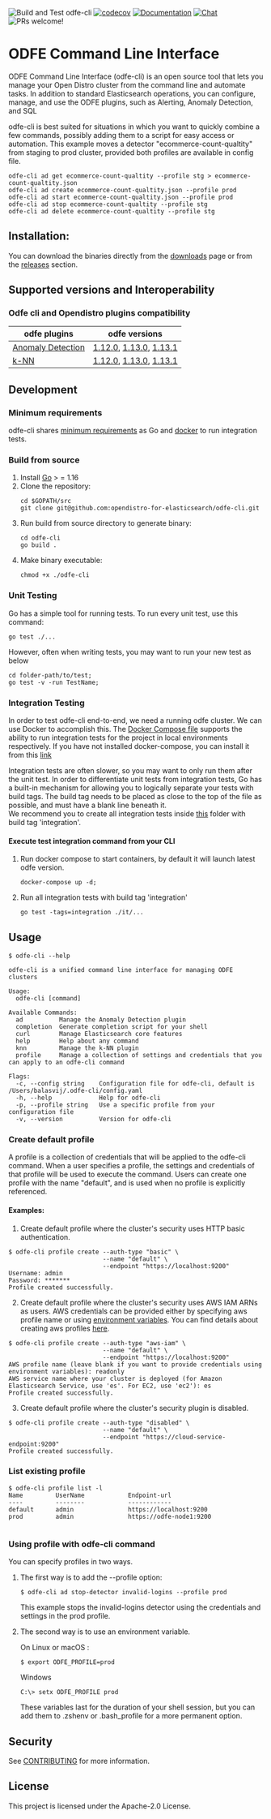 ![Build and Test odfe-cli](https://github.com/opendistro-for-elasticsearch/odfe-cli/workflows/Build%20and%20Test%20odfe-cli/badge.svg?branch=main)
[![codecov](https://codecov.io/gh/opendistro-for-elasticsearch/odfe-cli/branch/main/graph/badge.svg?flag=odfe-cli)](https://codecov.io/gh/opendistro-for-elasticsearch/odfe-cli)
[![Documentation](https://img.shields.io/badge/doc-reference-blue)](https://opendistro.github.io/for-elasticsearch-docs/docs/cli/)
[![Chat](https://img.shields.io/badge/chat-on%20forums-blue)](https://discuss.opendistrocommunity.dev/c/cli/55)
![PRs welcome!](https://img.shields.io/badge/PRs-welcome!-success)
# ODFE Command Line Interface

ODFE Command Line Interface (odfe-cli) is an open source tool that lets you manage your Open Distro
cluster from the command line and automate tasks. In addition to standard Elasticsearch operations, you can configure,
manage, and use the ODFE plugins, such as Alerting, Anomaly Detection, and SQL

odfe-cli is best suited for situations in which you want to quickly combine a few commands, possibly adding them to
a script for easy access or automation. This example moves a detector "ecommerce-count-qualtity" from staging
to prod cluster, provided both profiles are available in config file.

```
odfe-cli ad get ecommerce-count-qualtity --profile stg > ecommerce-count-qualtity.json
odfe-cli ad create ecommerce-count-qualtity.json --profile prod
odfe-cli ad start ecommerce-count-qualtity.json --profile prod
odfe-cli ad stop ecommerce-count-qualtity --profile stg
odfe-cli ad delete ecommerce-count-qualtity --profile stg
```
## Installation:

You can download the binaries directly from the [downloads](https://opendistro.github.io/for-elasticsearch/downloads.html) page
or from the [releases](https://github.com/opendistro-for-elasticsearch/odfe-cli/releases) section.


## Supported versions and Interoperability

### Odfe cli and Opendistro plugins compatibility

| odfe plugins  | odfe versions |
| ------------- | --------------- |
| [Anomaly Detection](https://opendistro.github.io/for-elasticsearch-docs/docs/ad/)  | [1.12.0](https://github.com/opendistro-for-elasticsearch/opendistro-build/blob/main/release-notes/opendistro-for-elasticsearch-release-notes-1.12.0.md), [1.13.0](https://github.com/opendistro-for-elasticsearch/opendistro-build/blob/main/release-notes/opendistro-for-elasticsearch-release-notes-1.13.0.md), [1.13.1](https://github.com/opendistro-for-elasticsearch/opendistro-build/blob/main/release-notes/opendistro-for-elasticsearch-release-notes-1.13.1.md) |
| [k-NN](https://opendistro.github.io/for-elasticsearch-docs/docs/knn/)  | [1.12.0](https://github.com/opendistro-for-elasticsearch/opendistro-build/blob/main/release-notes/opendistro-for-elasticsearch-release-notes-1.12.0.md), [1.13.0](https://github.com/opendistro-for-elasticsearch/opendistro-build/blob/main/release-notes/opendistro-for-elasticsearch-release-notes-1.13.0.md), [1.13.1](https://github.com/opendistro-for-elasticsearch/opendistro-build/blob/main/release-notes/opendistro-for-elasticsearch-release-notes-1.13.1.md) |
            

## Development

### Minimum requirements

odfe-cli shares [minimum requirements](https://github.com/golang/go/wiki/MinimumRequirements#minimum-requirements) as Go
and [docker](https://docs.docker.com/get-docker/) to run integration tests.

### Build from source
1. Install [Go](https://golang.org/doc/install) > = 1.16
2. Clone the repository:
    ```
    cd $GOPATH/src
    git clone git@github.com:opendistro-for-elasticsearch/odfe-cli.git
    ```
3. Run build from source directory to generate binary:
   ```
   cd odfe-cli
   go build .
   ```
4. Make binary executable:
    ```
    chmod +x ./odfe-cli
    ```

### Unit Testing
Go has a simple tool for running tests. To run every unit test, use this command:
 ```
go test ./...
```
 
However, often when writing tests, you may want to run your new test as below
```
cd folder-path/to/test;
go test -v -run TestName; 
```

### Integration Testing
In order to test odfe-cli end-to-end, we need a running odfe cluster. We can use Docker to accomplish this. 
The [Docker Compose file](./docker-compose.yml) supports the ability to run integration tests for the project in local environments respectively.
If you have not installed docker-compose, you can install it from this [link](https://docs.docker.com/compose/install/)

Integration tests are often slower, so you may want to only run them after the unit test. In order to differentiate unit tests from integration tests, Go has a built-in mechanism for allowing you to logically separate your tests
with build tags. The build tag needs to be placed as close to the top of the file as possible, and must have a blank line beneath it.   
We recommend you to create all integration tests inside [this](./it) folder with build tag 'integration'.

#### Execute test integration command from your CLI
1. Run docker compose to start containers, by default it will launch latest odfe version.
    ```
    docker-compose up -d;
    ```
2. Run all integration tests with build tag 'integration'
    ```
    go test -tags=integration ./it/...
    ```

## Usage

```
$ odfe-cli --help

odfe-cli is a unified command line interface for managing ODFE clusters

Usage:
  odfe-cli [command]

Available Commands:
  ad          Manage the Anomaly Detection plugin
  completion  Generate completion script for your shell
  curl        Manage Elasticsearch core features
  help        Help about any command
  knn         Manage the k-NN plugin
  profile     Manage a collection of settings and credentials that you can apply to an odfe-cli command

Flags:
  -c, --config string    Configuration file for odfe-cli, default is /Users/balasvij/.odfe-cli/config.yaml
  -h, --help             Help for odfe-cli
  -p, --profile string   Use a specific profile from your configuration file
  -v, --version          Version for odfe-cli

```

### Create default profile
A profile is a collection of credentials that will be applied to the odfe-cli command. When a user specifies a profile, 
the settings and credentials of that profile will be used to execute the command.
Users can create one profile with the name "default", and is used when no profile is explicitly referenced. 

#### Examples:

1. Create default profile where the cluster's security uses HTTP basic authentication.
```
$ odfe-cli profile create --auth-type "basic" \
                          --name "default" \
                          --endpoint "https://localhost:9200" 
Username: admin
Password: *******
Profile created successfully.
```
2. Create default profile where the cluster's security uses AWS IAM ARNs as users.
AWS credentials can be provided either by specifying aws profile name or using [environment variables](https://docs.aws.amazon.com/cli/latest/userguide/cli-configure-envvars.html).
You can find details about creating aws profiles [here](https://docs.aws.amazon.com/cli/latest/userguide/cli-configure-files.html).
```
$ odfe-cli profile create --auth-type "aws-iam" \
                          --name "default" \
                          --endpoint "https://localhost:9200" 
AWS profile name (leave blank if you want to provide credentials using environment variables): readonly      
AWS service name where your cluster is deployed (for Amazon Elasticsearch Service, use 'es'. For EC2, use 'ec2'): es
Profile created successfully.
```
3. Create default profile where the cluster's security plugin is disabled.
```
$ odfe-cli profile create --auth-type "disabled" \
                          --name "default" \
                          --endpoint "https://cloud-service-endpoint:9200" 
Profile created successfully.
```

### List existing profile

```
$ odfe-cli profile list -l
Name         UserName            Endpoint-url             
----         --------            ------------              
default      admin               https://localhost:9200   
prod         admin               https://odfe-node1:9200
                 
```

### Using profile with odfe-cli command

You can specify profiles in two ways.

1. The first way is to add the --profile <name> option:    
    ```
    $ odfe-cli ad stop-detector invalid-logins --profile prod
    ```
    This example stops the invalid-logins detector using the credentials and settings in the prod profile.
    
2. The second way is to use an environment variable.

    On Linux or macOS :
    ```
    $ export ODFE_PROFILE=prod
    ```
    Windows
    ```
    C:\> setx ODFE_PROFILE prod
    ```
   These variables last for the duration of your shell session, but you can add them to .zshenv or .bash_profile
   for a more permanent option.
    
## Security

See [CONTRIBUTING](https://github.com/opendistro-for-elasticsearch/odfe-cli/blob/main/CONTRIBUTING.md#security-issue-notifications) for more information.

## License

This project is licensed under the Apache-2.0 License.

